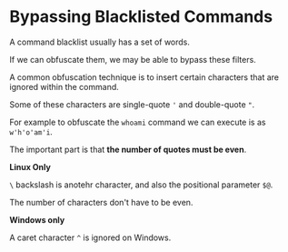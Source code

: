 # Bypassing Blacklisted Commands

A command blacklist usually has a set of words.

If we can obfuscate them, we may be able to bypass these filters.

A common obfuscation technique is to insert certain characters that are ignored within the command.

Some of these characters are single-quote `'` and double-quote `"`.

For example to obfuscate the `whoami` command we can execute is as `w'h'o'am'i`.

The important part is that **the number of quotes must be even**.

**Linux Only**

`\` backslash is anotehr character, and also the positional parameter `$@`.

The number of characters don't have to be even.

**Windows only**

A caret character `^` is ignored on Windows.


